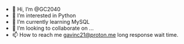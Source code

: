- 👋 Hi, I’m @GC2040
- 👀 I’m interested in Python
- 🌱 I’m currently learning MySQL
- 💞️ I’m looking to collaborate on ...
- 📫 How to reach me gavinc21@proton.me long response wait time.

<!---
GC2040/GC2040 is a ✨ special ✨ repository because its `README.md` (this file) appears on your GitHub profile.
You can click the Preview link to take a look at your changes.
--->
